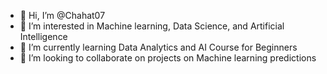- 👋 Hi, I’m @Chahat07
- 👀 I’m interested in Machine learning, Data Science, and Artificial Intelligence
- 🌱 I’m currently learning Data Analytics and AI Course for Beginners
- 💞️ I’m looking to collaborate on projects on Machine learning predictions

<!---
Chahat07/Chahat07 is a ✨ special ✨ repository because its `README.md` (this file) appears on your GitHub profile.
You can click the Preview link to take a look at your changes.
--->
